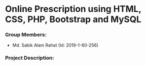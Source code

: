 # Online Prescription using HTML, CSS, PHP, Bootstrap and MySQL

### Group Members:
- Md. Sabik Alam Rahat (Id: 2019-1-60-256)

### Project Description:


